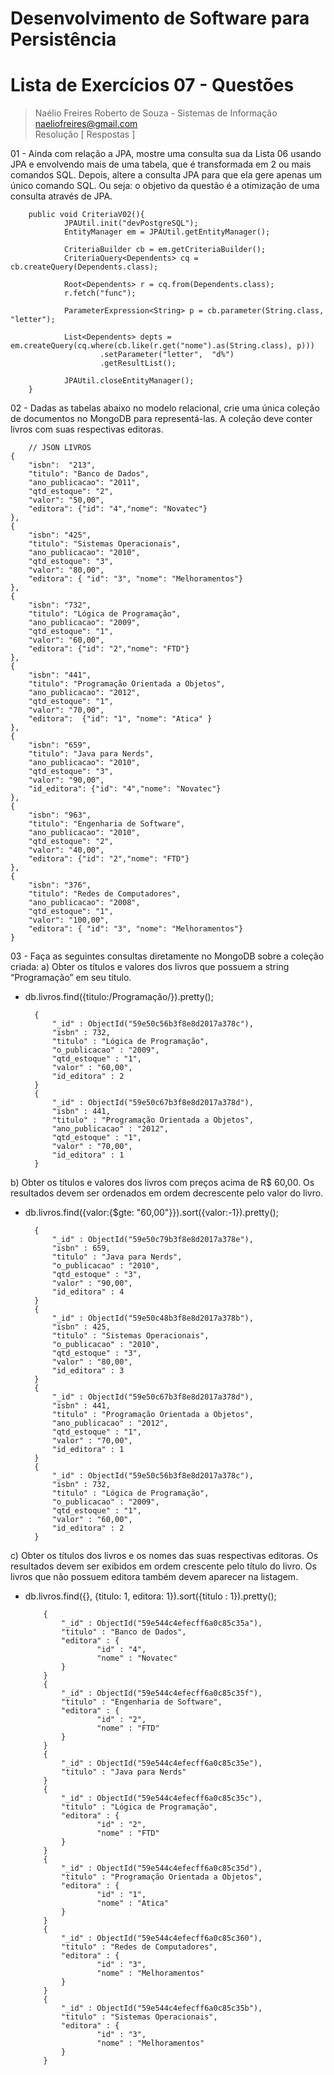 # Desenvolvimento de Software para Persistência

# Lista de Exercícios 07 - Questões

> Naélio Freires Roberto de Souza - Sistemas de Informação <br>
> naeliofreires@gmail.com <br>
> Resolução [ Respostas ] <br>

01 - Ainda com relação a JPA, mostre uma consulta sua da Lista 06 usando JPA e     envolvendo mais de uma tabela, que é transformada em 2 ou mais comandos SQL. Depois, altere a consulta JPA para que ela gere apenas um único comando SQL. Ou seja: o objetivo da questão é a otimização de uma consulta através de JPA.

        public void CriteriaV02(){
                JPAUtil.init("devPostgreSQL");
                EntityManager em = JPAUtil.getEntityManager();

                CriteriaBuilder cb = em.getCriteriaBuilder();
                CriteriaQuery<Dependents> cq = cb.createQuery(Dependents.class);

                Root<Dependents> r = cq.from(Dependents.class);
                r.fetch("func");

                ParameterExpression<String> p = cb.parameter(String.class, "letter");

                List<Dependents> depts = em.createQuery(cq.where(cb.like(r.get("nome").as(String.class), p)))
                        .setParameter("letter",  "d%")
                        .getResultList();

                JPAUtil.closeEntityManager();
        }

02 -  Dadas as tabelas abaixo no modelo relacional, crie uma única coleção de documentos no MongoDB para representá-las. A coleção deve conter livros com suas respectivas editoras. 

        // JSON LIVROS
    { 
        "isbn":  "213", 
        "titulo": "Banco de Dados", 
        "ano_publicacao": "2011", 
        "qtd_estoque": "2", 
        "valor": "50,00",  
        "editora": {"id": "4","nome": "Novatec"}
    },
    {
        "isbn": "425", 
        "titulo": "Sistemas Operacionais", 
        "ano_publicacao": "2010", 
        "qtd_estoque": "3", 
        "valor": "80,00",  
        "editora": { "id": "3", "nome": "Melhoramentos"}
    },
    {
        "isbn": "732", 
        "titulo": "Lógica de Programação", 
        "ano_publicacao": "2009", 
        "qtd_estoque": "1", 
        "valor": "60,00",  
        "editora": {"id": "2","nome": "FTD"}
    },
    {
        "isbn": "441", 
        "titulo": "Programação Orientada a Objetos", 
        "ano_publicacao": "2012", 
        "qtd_estoque": "1", 
        "valor": "70,00",  
        "editora":  {"id": "1", "nome": "Atica" }
    },
    {
        "isbn": "659", 
        "titulo": "Java para Nerds", 
        "ano_publicacao": "2010", 
        "qtd_estoque": "3", 
        "valor": "90,00",  
        "id_editora": {"id": "4","nome": "Novatec"}
    },
    {
        "isbn": "963", 
        "titulo": "Engenharia de Software", 
        "ano_publicacao": "2010", 
        "qtd_estoque": "2", 
        "valor": "40,00",  
        "editora": {"id": "2","nome": "FTD"}
    },
    {
        "isbn": "376", 
        "titulo": "Redes de Computadores", 
        "ano_publicacao": "2008", 
        "qtd_estoque": "1", 
        "valor": "100,00", 
        "editora": { "id": "3", "nome": "Melhoramentos"}
    }

03 - Faça as seguintes consultas diretamente no MongoDB sobre a coleção criada:
a) Obter os títulos e valores dos livros que possuem a string “Programação” em seu título. 
- db.livros.find({titulo:/Programação/}).pretty();

        {
        	"_id" : ObjectId("59e50c56b3f8e8d2017a378c"),
        	"isbn" : 732,
        	"titulo" : "Lógica de Programação",
        	"o_publicacao" : "2009",
        	"qtd_estoque" : "1",
        	"valor" : "60,00",
        	"id_editora" : 2
        }
        {
        	"_id" : ObjectId("59e50c67b3f8e8d2017a378d"),
        	"isbn" : 441,
        	"titulo" : "Programação Orientada a Objetos",
        	"ano_publicacao" : "2012",
        	"qtd_estoque" : "1",
        	"valor" : "70,00",
        	"id_editora" : 1
        }
b) Obter os títulos e valores dos livros com preços acima de R$ 60,00. Os
resultados devem ser ordenados em ordem decrescente pelo valor do livro. 
- db.livros.find({valor:{$gte: "60,00"}}).sort({valor:-1}).pretty();

        {
        	"_id" : ObjectId("59e50c79b3f8e8d2017a378e"),
        	"isbn" : 659,
        	"titulo" : "Java para Nerds",
        	"o_publicacao" : "2010",
        	"qtd_estoque" : "3",
        	"valor" : "90,00",
        	"id_editora" : 4
        }
        {
        	"_id" : ObjectId("59e50c48b3f8e8d2017a378b"),
        	"isbn" : 425,
        	"titulo" : "Sistemas Operacionais",
        	"o_publicacao" : "2010",
        	"qtd_estoque" : "3",
        	"valor" : "80,00",
        	"id_editora" : 3
        }
        {
        	"_id" : ObjectId("59e50c67b3f8e8d2017a378d"),
        	"isbn" : 441,
        	"titulo" : "Programação Orientada a Objetos",
        	"ano_publicacao" : "2012",
        	"qtd_estoque" : "1",
        	"valor" : "70,00",
        	"id_editora" : 1
        }
        {
        	"_id" : ObjectId("59e50c56b3f8e8d2017a378c"),
        	"isbn" : 732,
        	"titulo" : "Lógica de Programação",
        	"o_publicacao" : "2009",
        	"qtd_estoque" : "1",
        	"valor" : "60,00",
        	"id_editora" : 2
        }

c) Obter os títulos dos livros e os nomes das suas respectivas editoras. Os resultados devem ser exibidos em ordem crescente pelo título do livro. Os livros que não possuem editora também devem aparecer na listagem. 

-   db.livros.find({}, {titulo: 1, editora: 1}).sort({titulo : 1}).pretty();

    
            {
                "_id" : ObjectId("59e544c4efecff6a0c85c35a"),
                "titulo" : "Banco de Dados",
                "editora" : {
                        "id" : "4",
                        "nome" : "Novatec"
                }
            }
            {
                "_id" : ObjectId("59e544c4efecff6a0c85c35f"),
                "titulo" : "Engenharia de Software",
                "editora" : {
                        "id" : "2",
                        "nome" : "FTD"
                }
            }
            {
                "_id" : ObjectId("59e544c4efecff6a0c85c35e"),
                "titulo" : "Java para Nerds"
            }
            {
                "_id" : ObjectId("59e544c4efecff6a0c85c35c"),
                "titulo" : "Lógica de Programação",
                "editora" : {
                        "id" : "2",
                        "nome" : "FTD"
                }
            }
            {
                "_id" : ObjectId("59e544c4efecff6a0c85c35d"),
                "titulo" : "Programação Orientada a Objetos",
                "editora" : {
                        "id" : "1",
                        "nome" : "Atica"
                }
            }
            {
                "_id" : ObjectId("59e544c4efecff6a0c85c360"),
                "titulo" : "Redes de Computadores",
                "editora" : {
                        "id" : "3",
                        "nome" : "Melhoramentos"
                }
            }
            {
                "_id" : ObjectId("59e544c4efecff6a0c85c35b"),
                "titulo" : "Sistemas Operacionais",
                "editora" : {
                        "id" : "3",
                        "nome" : "Melhoramentos"
                }
            }




